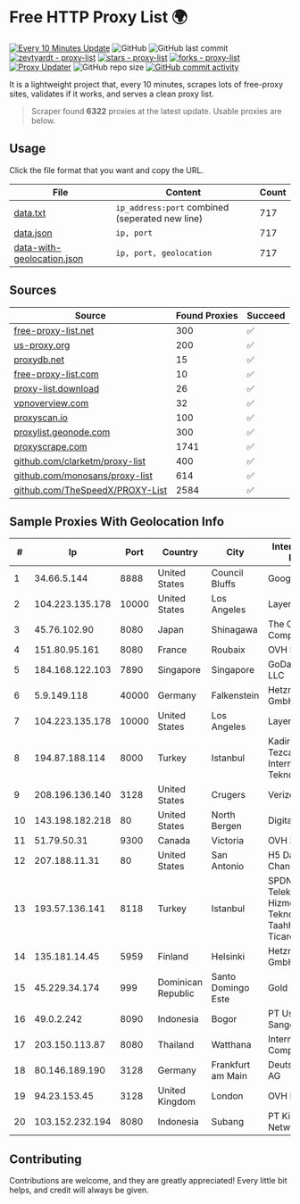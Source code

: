 
# Free HTTP Proxy List 🌍

[![Every 10 Minutes Update](https://github.com/mertguvencli/http-proxy-list/actions/workflows/main.yml/badge.svg?branch=main)](https://github.com/mertguvencli/http-proxy-list/actions/workflows/main.yml)
![GitHub](https://img.shields.io/github/license/mertguvencli/http-proxy-list)
![GitHub last commit](https://img.shields.io/github/last-commit/mertguvencli/http-proxy-list)
[![zevtyardt - proxy-list](https://img.shields.io/static/v1?label=zevtyardt&message=proxy-list&color=blue&logo=github)](https://github.com/zevtyardt/proxy-list "Go to GitHub repo")
[![stars - proxy-list](https://img.shields.io/github/stars/zevtyardt/proxy-list?style=social)](https://github.com/zevtyardt/proxy-list)
[![forks - proxy-list](https://img.shields.io/github/forks/zevtyardt/proxy-list?style=social)](https://github.com/zevtyardt/proxy-list)
[![Proxy Updater](https://github.com/zevtyardt/proxy-list/workflows/Proxy%20Updater/badge.svg)](https://github.com/zevtyardt/proxy-list/actions?query=workflow:"Proxy+Updater")
![GitHub repo size](https://img.shields.io/github/repo-size/zevtyardt/proxy-list)
[![GitHub commit activity](https://img.shields.io/github/commit-activity/m/zevtyardt/proxy-list?logo=commits)](https://github.com/zevtyardt/proxy-list/commits/main)

It is a lightweight project that, every 10 minutes, scrapes lots of free-proxy sites, validates if it works, and serves a clean proxy list.

> Scraper found **6322** proxies at the latest update. Usable proxies are below.

## Usage

Click the file format that you want and copy the URL.

|File|Content|Count|
|----|-------|-----|
|[data.txt](https://raw.githubusercontent.com/mertguvencli/http-proxy-list/main/proxy-list/data.txt)|`ip_address:port` combined (seperated new line)|717|
|[data.json](https://raw.githubusercontent.com/mertguvencli/http-proxy-list/main/proxy-list/data.json)|`ip, port`|717|
|[data-with-geolocation.json](https://raw.githubusercontent.com/mertguvencli/http-proxy-list/main/proxy-list/data-with-geolocation.json)|`ip, port, geolocation`|717|

## Sources

|Source|Found Proxies|Succeed|
|------|-------------|-------|
|[free-proxy-list.net](https://free-proxy-list.net)|300|✅|
|[us-proxy.org](https://www.us-proxy.org)|200|✅|
|[proxydb.net](http://proxydb.net)|15|✅|
|[free-proxy-list.com](https://free-proxy-list.com/?page=&port=&type%5B%5D=http&type%5B%5D=https&up_time=0&search=Search)|10|✅|
|[proxy-list.download](https://www.proxy-list.download/HTTP)|26|✅|
|[vpnoverview.com](https://vpnoverview.com/privacy/anonymous-browsing/free-proxy-servers)|32|✅|
|[proxyscan.io](https://www.proxyscan.io)|100|✅|
|[proxylist.geonode.com](https://proxylist.geonode.com/api/proxy-list?limit=300&page=1&sort_by=lastChecked&sort_type=desc&protocols=http,https)|300|✅|
|[proxyscrape.com](https://api.proxyscrape.com/v2/?request=displayproxies&protocol=http&timeout=10000&country=all&ssl=all&anonymity=all)|1741|✅|
|[github.com/clarketm/proxy-list](https://raw.githubusercontent.com/clarketm/proxy-list/master/proxy-list-raw.txt)|400|✅|
|[github.com/monosans/proxy-list](https://raw.githubusercontent.com/monosans/proxy-list/main/proxies/http.txt)|614|✅|
|[github.com/TheSpeedX/PROXY-List](https://raw.githubusercontent.com/TheSpeedX/PROXY-List/master/http.txt)|2584|✅|


## Sample Proxies With Geolocation Info

|#|Ip|Port|Country|City|Internet Service Provider|
|-|--|----|-------|----|-------------------------|
|1|34.66.5.144|8888|United States|Council Bluffs|Google LLC|
|2|104.223.135.178|10000|United States|Los Angeles|LayerHost|
|3|45.76.102.90|8080|Japan|Shinagawa|The Constant Company|
|4|151.80.95.161|8080|France|Roubaix|OVH SAS|
|5|184.168.122.103|7890|Singapore|Singapore|GoDaddy.com, LLC|
|6|5.9.149.118|40000|Germany|Falkenstein|Hetzner Online GmbH|
|7|104.223.135.178|10000|United States|Los Angeles|LayerHost|
|8|194.87.188.114|8000|Turkey|Istanbul|Kadir Huseyin Tezcan Nosspeed Internet Teknolojileri|
|9|208.196.136.140|3128|United States|Crugers|Verizon Business|
|10|143.198.182.218|80|United States|North Bergen|DigitalOcean, LLC|
|11|51.79.50.31|9300|Canada|Victoria|OVH SAS|
|12|207.188.11.31|80|United States|San Antonio|H5 Data Centers - Chandler LLC|
|13|193.57.136.141|8118|Turkey|Istanbul|SPDNet Telekomunikasyon Hizmetleri Bilgi Teknolojileri Taahhut Sanayi Ve Ticare|
|14|135.181.14.45|5959|Finland|Helsinki|Hetzner Online GmbH|
|15|45.229.34.174|999|Dominican Republic|Santo Domingo Este|Gold Data C.A.|
|16|49.0.2.242|8090|Indonesia|Bogor|PT Usaha Adi Sanggoro|
|17|203.150.113.87|8080|Thailand|Watthana|Internet Thailand Company Ltd.|
|18|80.146.189.190|3128|Germany|Frankfurt am Main|Deutsche Telekom AG|
|19|94.23.153.45|3128|United Kingdom|London|OVH ISP|
|20|103.152.232.194|8080|Indonesia|Subang|PT Kingpolah Network Solutions|



## Contributing

Contributions are welcome, and they are greatly appreciated! Every
little bit helps, and credit will always be given.


